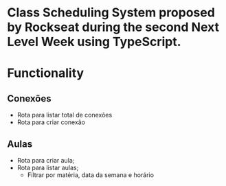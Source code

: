 # Class Scheduling System proposed by Rockseat during the second Next Level Week using TypeScript.

# Functionality

## Conexões
- Rota para listar total de conexões
- Rota para criar conexão 

## Aulas
- Rota para criar aula;
- Rota para listar aulas;
  - Filtrar por matéria, data da semana e horário
